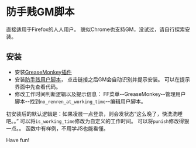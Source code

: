 # 防手贱GM脚本

直接适用于Firefox的人人用户。
貌似Chrome也支持GM，没试过，请自行探索安装。

## 安装

   * 安装[GreaseMonkey插件](https://addons.mozilla.org/en-US/firefox/addon/greasemonkey/)
   * 安装[防手贱用户脚本](https://github.com/hupili/userscripts/raw/master/no_renren_at_working_time.user.js)，
   点击链接之后GM会自动识别并提示安装。
   可以在提示界面中先查看代码。
   * 修改工作时间判断逻辑以及提示信息：
   FF菜单--GreaseMonkey--管理用户脚本--找到`no_renren_at_working_time`--编辑用户脚本。

初安装后的默认逻辑是：如果凌晨一点登录，则会发状态“这么晚了，快洗洗睡吧。。”
可以将`is_working_time`修改为自定义的工作时间。
可以将`punish`修改得狠一点。。
函数中有样例，不用学JS也能看懂。

Have fun!
